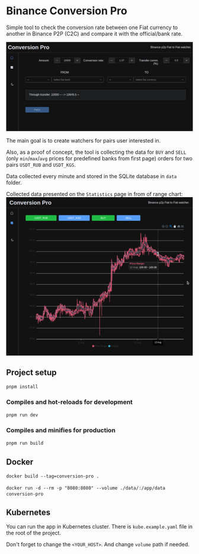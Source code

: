 # Binance Conversion Pro

Simple tool to check the conversion rate between one Fiat currency to another in Binance P2P (C2C) and compare it with
the official/bank rate.

![home-page.png](assets/home-page.png)

The main goal is to create watchers for pairs user interested in.

Also, as a proof of concept, the tool is collecting the data for `BUY` and `SELL` (only `min`/`max`/`avg` prices for
predefined banks from first page) orders for two pairs `USDT_RUB` and `USDT_KGS`.

Data collected every minute and stored in the SQLite database in `data` folder.

Collected data presented on the `Statistics` page in from of range chart:
![chart.png](assets/chart.png)

## Project setup

```bash
pnpm install
```

### Compiles and hot-reloads for development

```bash
pnpm run dev
```

### Compiles and minifies for production

```bash
pnpm run build
```

## Docker

```shell
docker build --tag=conversion-pro .

docker run -d --rm -p "8080:8080" --volume ./data/:/app/data conversion-pro

```

## Kubernetes

You can run the app in Kubernetes cluster. There is `kube.example.yaml` file in the root of the project.

Don't forget to change the `<YOUR_HOST>`. And change `volume` path if needed.
